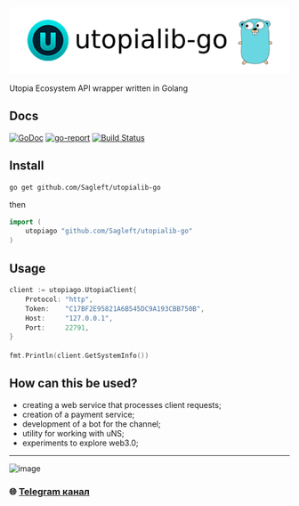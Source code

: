 
![logo](https://github.com/Sagleft/utopialib-go/raw/master/logo.png)

Utopia Ecosystem API wrapper written in Golang

Docs
-----

[![GoDoc](https://godoc.org/github.com/sagleft/utopialib-go?status.svg)](https://godoc.org/gopkg.in/sagleft/utopialib-go.v1)
[![go-report](https://goreportcard.com/badge/github.com/Sagleft/utopialib-go)](https://goreportcard.com/report/github.com/Sagleft/utopialib-go)
[![Build Status](https://travis-ci.org/sagleft/utopialib-go.svg?branch=master)](https://travis-ci.org/sagleft/utopialib-go)

Install
-----

```bash
go get github.com/Sagleft/utopialib-go
```

then

```go
import (
	utopiago "github.com/Sagleft/utopialib-go"
)
```

Usage
-----

```go
client := utopiago.UtopiaClient{
	Protocol: "http",
	Token:    "C17BF2E95821A6B545DC9A193CBB750B",
	Host:     "127.0.0.1",
	Port:     22791,
}

fmt.Println(client.GetSystemInfo())
```

How can this be used?
-----

* creating a web service that processes client requests;
* creation of a payment service;
* development of a bot for the channel;
* utility for working with uNS;
* experiments to explore web3.0;

---

![image](https://github.com/Sagleft/Sagleft/raw/master/image.png)

### :globe_with_meridians: [Telegram канал](https://t.me/+VIvd8j6xvm9iMzhi)
